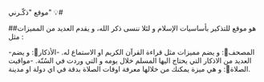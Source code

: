 موقع "ذكّـرني" 💡#

##هو موقع للتذكير بأساسيات الإسلام و لئلا ننسى ذكر الله، و يقدم العديد من المميزات مثل :

-المصحف📖: و يضم مميزات مثل قراءة القرآن الكريم او الاستماع له.
-الأذكار📿: و يضم العديد من الاذكار التي يحتاج اليها المسلم خلال يومه و التي وردت في السُنّة.
-مواقيت الصلاة🕌: و هي ميزة يمكنك من خلالها معرفة اوقات الصلاة بدقة في اي دولة او مدينة.

